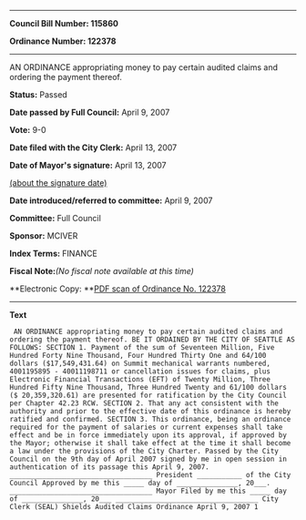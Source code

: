 

********

**Council Bill Number: 115860**
   
**Ordinance Number: 122378**
********

 AN ORDINANCE appropriating money to pay certain audited claims and ordering the payment thereof.

**Status:** Passed
   
**Date passed by Full Council:** April 9, 2007
   
**Vote:** 9-0
   
**Date filed with the City Clerk:** April 13, 2007
   
**Date of Mayor's signature:** April 13, 2007
   
[(about the signature date)](/~public/approvaldate.htm)
   
   
   
**Date introduced/referred to committee:** April 9, 2007
   
**Committee:** Full Council
   
**Sponsor:** MCIVER
   
   
**Index Terms:** FINANCE

**Fiscal Note:**_(No fiscal note available at this time)_

**Electronic Copy: **[PDF scan of Ordinance No. 122378](/~archives/Ordinances/Ord_122378.pdf)

********

**Text**
   
```
 AN ORDINANCE appropriating money to pay certain audited claims and ordering the payment thereof. BE IT ORDAINED BY THE CITY OF SEATTLE AS FOLLOWS: SECTION 1. Payment of the sum of Seventeen Million, Five Hundred Forty Nine Thousand, Four Hundred Thirty One and 64/100 dollars ($17,549,431.64) on Summit mechanical warrants numbered, 4001195895 - 40011198711 or cancellation issues for claims, plus Electronic Financial Transactions (EFT) of Twenty Million, Three Hundred Fifty Nine Thousand, Three Hundred Twenty and 61/100 dollars ($ 20,359,320.61) are presented for ratification by the City Council per Chapter 42.23 RCW. SECTION 2. That any act consistent with the authority and prior to the effective date of this ordinance is hereby ratified and confirmed. SECTION 3. This ordinance, being an ordinance required for the payment of salaries or current expenses shall take effect and be in force immediately upon its approval, if approved by the Mayor; otherwise it shall take effect at the time it shall become a law under the provisions of the City Charter. Passed by the City Council on the 9th day of April 2007 signed by me in open session in authentication of its passage this April 9, 2007. ___________________________________ President ___________ of the City Council Approved by me this _____ day of _______________, 20___. ___________________________________ Mayor Filed by me this _____ day of _______________, 20___ ___________________________________ City Clerk (SEAL) Shields Audited Claims Ordinance April 9, 2007 1

```
